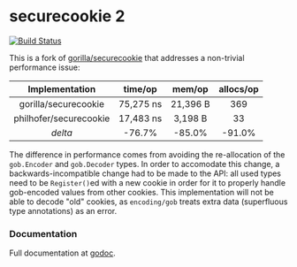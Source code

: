 securecookie 2
============

[![Build Status](https://travis-ci.org/philhofer/securecookie.svg)](https://travis-ci.org/philhofer/securecookie)

This is a fork of [gorilla/securecookie](http://github.com/gorilla/securecookie) that addresses a non-trivial performance issue:

|   Implementation       |  time/op  | mem/op   | allocs/op | 
|:----------------------:|:---------:|:--------:|:---------:|
| gorilla/securecookie   | 75,275 ns | 21,396 B |    369    |
| philhofer/securecookie | 17,483 ns | 3,198 B  |     33    |
|       *delta*          |   -76.7%  |  -85.0%  |   -91.0%  |


The difference in performance comes from avoiding the re-allocation of the `gob.Encoder` and `gob.Decoder` types. In order to accomodate this change, a backwards-incompatible change had to be made to the API: all used types need to be `Register()`ed with a new cookie in order for it to properly handle gob-encoded values from other cookies. This implementation will not be able to decode "old" cookies, as `encoding/gob` treats extra data (superfluous type annotations) as an error.

### Documentation

Full documentation at [godoc](http://godoc.org/github.com/philhofer/securecookie).
